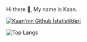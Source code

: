 Hi there 👋, My name is Kaan.


[![Kaan'nın Github İstatistikleri](https://github-readme-stats.vercel.app/api?username=kaanulgen&theme=dracula&hide=issues,contribs)](https://github.com/kaanulgen/github-readme-stats)

![Top Langs](https://github-readme-stats.vercel.app/api/top-langs/?username=kaanulgen)
